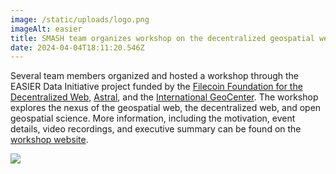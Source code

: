 ```yaml
---
image: /static/uploads/logo.png
imageAlt: easier
title: SMASH team organizes workshop on the decentralized geospatial web
date: 2024-04-04T18:11:20.546Z
---
```

Several team members organized and hosted a workshop through the EASIER Data Initiative project funded by the [Filecoin Foundation for the Decentralized Web](https://ffdweb.org), [Astral](https://astral.global), and the [International GeoCenter](https://intgeocenter.org). The workshop explores the nexus of the geospatial web, the decentralized web, and open geospatial science. More information, including the motivation, event details, video recordings, and executive summary can be found on the [workshop website](https://workshop.easierdata.org).

![](/static/img_1186.jpg)